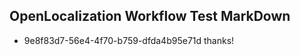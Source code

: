 ## OpenLocalization Workflow Test MarkDown
* 9e8f83d7-56e4-4f70-b759-dfda4b95e71d 
thanks!<!--HONumber=Mar16_HO2-->
